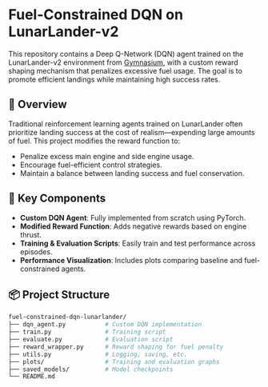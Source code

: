 # Fuel-Constrained DQN on LunarLander-v2

This repository contains a Deep Q-Network (DQN) agent trained on the LunarLander-v2 environment from [Gymnasium](https://gymnasium.farama.org/environments/box2d/lunar_lander/), with a custom reward shaping mechanism that penalizes excessive fuel usage. The goal is to promote efficient landings while maintaining high success rates.

## 🚀 Overview

Traditional reinforcement learning agents trained on LunarLander often prioritize landing success at the cost of realism—expending large amounts of fuel. This project modifies the reward function to:

- Penalize excess main engine and side engine usage.
- Encourage fuel-efficient control strategies.
- Maintain a balance between landing success and fuel conservation.

## 🧠 Key Components

- **Custom DQN Agent**: Fully implemented from scratch using PyTorch.
- **Modified Reward Function**: Adds negative rewards based on engine thrust.
- **Training & Evaluation Scripts**: Easily train and test performance across episodes.
- **Performance Visualization**: Includes plots comparing baseline and fuel-constrained agents.

## 📦 Project Structure

```bash
fuel-constrained-dqn-lunarlander/
├── dqn_agent.py           # Custom DQN implementation
├── train.py               # Training script
├── evaluate.py            # Evaluation script
├── reward_wrapper.py      # Reward shaping for fuel penalty
├── utils.py               # Logging, saving, etc.
├── plots/                 # Training and evaluation graphs
├── saved_models/          # Model checkpoints
└── README.md
